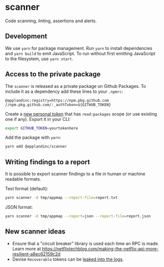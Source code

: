 # scanner

Code scanning, linting, assertions and alerts.

## Development

We use `yarn` for package management. Run `yarn` to install dependencies and `yarn build` to emit
JavaScript. To run without first emitting JavaScript to the filesystem, use `yarn start`.

## Access to the private package

The `scanner` is released as a private package on Github Packages. To include it as a dependency add
these lines to your `.npmrc`:

```
@applandinc:registry=https://npm.pkg.github.com
//npm.pkg.github.com/:_authToken=${GITHUB_TOKEN}
```

Create a [new personal token](https://github.com/settings/tokens/new) that has `read:packages` scope
(or use existing one if any). Export it in your CLI:

```bash
export GITHUB_TOKEN=yourtokenhere
```

Add the package with `yarn`:

```bash
yarn add @applandinc/scanner
```

## Writing findings to a report
It is possible to export scanner findings to a file in human or machine readable formats.

Text format (default):
```bash
yarn scanner -d tmp/appmap --report-file=report.txt
```

JSON format:
```bash
yarn scanner -d tmp/appmap --report=json --report-file=report.json
```

## New scanner ideas

* Ensure that a "circuit breaker" library is used each time an RPC is made. Learn more at https://netflixtechblog.com/making-the-netflix-api-more-resilient-a8ec62159c2d
* Devise `Recoverable` tokens can be [leaked into the logs](https://github.com/heartcombo/devise#password-reset-tokens-and-rails-logs).


